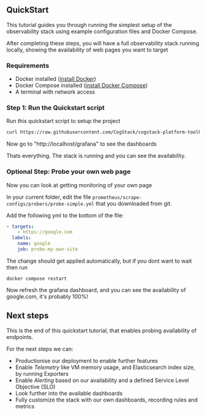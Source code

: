 ## QuickStart

This tutorial guides you through running the simplest setup of the observability stack using example configuration files and Docker Compose.

After completing these steps, you will have a full observability stack running locally, showing the availability of web pages you want to target

### Requirements

- Docker installed ([install Docker](https://docs.docker.com/get-docker/))
- Docker Compose installed ([install Docker Compose](https://docs.docker.com/compose/install/))
- A terminal with network access

### Step 1: Run the Quickstart script

Run this quickstart script to setup the project
```bash
curl https://raw.githubusercontent.com/CogStack/cogstack-platform-toolkit/refs/heads/main/observability/examples/simple/quickstart.sh | bash
```
Now go to "http://localhost/grafana" to see the dashboards

Thats everything. The stack is running and you can see the availability.


### Optional Step: Probe your own web page
Now you can look at getting monitoring of your own page

In your current folder, edit the file `prometheus/scrape-configs/probers/probe-simple.yml` that you downloaded from git.

Add the following yml to the bottom of the file:

```yaml
- targets:
    - https://google.com
  labels:
    name: google
    job: probe-my-own-site
```


The change should get applied automatically, but if you dont want to wait then run
```
docker compose restart
```

Now refresh the grafana dashboard, and you can see the availability of google.com, it's probably 100%!


## Next steps
This is the end of this quickstart tutorial, that enables probing availability of endpoints.

For the next steps we can:
- Productionise our deployment to enable further features
- Enable *Telemetry* like VM memory usage, and Elasticsearch index size, by running Exporters
- Enable *Alerting* based on our availability and a defined Service Level Objective (SLO)
- Look further into the available dashboards
- Fully customize the stack with our own dashboards, recording rules and metrics






